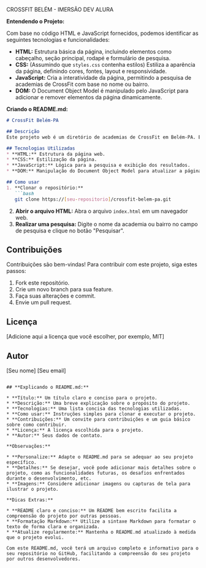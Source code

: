 CROSSFIT BELÉM - IMERSÃO DEV ALURA

**Entendendo o Projeto:**

Com base no código HTML e JavaScript fornecidos, podemos identificar as seguintes tecnologias e funcionalidades:

* **HTML:** Estrutura básica da página, incluindo elementos como cabeçalho, seção principal, rodapé e formulário de pesquisa.
* **CSS:** (Assumindo que `styles.css` contenha estilos) Estiliza a aparência da página, definindo cores, fontes, layout e responsividade.
* **JavaScript:** Cria a interatividade da página, permitindo a pesquisa de academias de CrossFit com base no nome ou bairro.
* **DOM:** O Document Object Model é manipulado pelo JavaScript para adicionar e remover elementos da página dinamicamente.

**Criando o README.md:**

```markdown
# CrossFit Belém-PA

## Descrição
Este projeto web é um diretório de academias de CrossFit em Belém-PA. Ele permite que os usuários pesquisem por academias usando palavras-chave como nome ou bairro.

## Tecnologias Utilizadas
* **HTML:** Estrutura da página web.
* **CSS:** Estilização da página.
* **JavaScript:** Lógica para a pesquisa e exibição dos resultados.
* **DOM:** Manipulação do Document Object Model para atualizar a página dinamicamente.

## Como usar
1. **Clonar o repositório:**
   ```bash
   git clone https://[seu-repositorio]/crossfit-belem-pa.git
   ```
2. **Abrir o arquivo HTML:** Abra o arquivo `index.html` em um navegador web.
3. **Realizar uma pesquisa:** Digite o nome da academia ou bairro no campo de pesquisa e clique no botão "Pesquisar".

## Contribuições
Contribuições são bem-vindas! Para contribuir com este projeto, siga estes passos:

1. Fork este repositório.
2. Crie um novo branch para sua feature.
3. Faça suas alterações e commit.
4. Envie um pull request.

## Licença
[Adicione aqui a licença que você escolher, por exemplo, MIT]

## Autor
[Seu nome]
[Seu email]
```

## **Explicando o README.md:**

* **Título:** Um título claro e conciso para o projeto.
* **Descrição:** Uma breve explicação sobre o propósito do projeto.
* **Tecnologias:** Uma lista concisa das tecnologias utilizadas.
* **Como usar:** Instruções simples para clonar e executar o projeto.
* **Contribuições:** Um convite para contribuições e um guia básico sobre como contribuir.
* **Licença:** A licença escolhida para o projeto.
* **Autor:** Seus dados de contato.

**Observações:**

* **Personalize:** Adapte o README.md para se adequar ao seu projeto específico.
* **Detalhes:** Se desejar, você pode adicionar mais detalhes sobre o projeto, como as funcionalidades futuras, os desafios enfrentados durante o desenvolvimento, etc.
* **Imagens:** Considere adicionar imagens ou capturas de tela para ilustrar o projeto.

**Dicas Extras:**

* **README claro e conciso:** Um README bem escrito facilita a compreensão do projeto por outras pessoas.
* **Formatação Markdown:** Utilize a sintaxe Markdown para formatar o texto de forma clara e organizada.
* **Atualize regularmente:** Mantenha o README.md atualizado à medida que o projeto evolui.

Com este README.md, você terá um arquivo completo e informativo para o seu repositório no GitHub, facilitando a compreensão do seu projeto por outros desenvolvedores.
